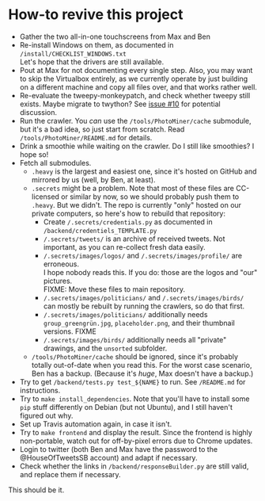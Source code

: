 # How-to revive this project

- Gather the two all-in-one touchscreens from Max and Ben
- Re-install Windows on them, as documented in `/install/CHECKLIST_WINDOWS.txt`  
  Let's hope that the drivers are still available.
- Pout at Max for not documenting every single step.  Also, you may want to
  skip the Virtualbox entirely, as we currently operate by just building on
  a different machine and copy all files over, and that works rather well.
- Re-evaluate the tweepy-monkeypatch, and check whether tweepy still exists.
  Maybe migrate to twython?
  See [issue #10](https://github.com/Schwenger/House-Of-Tweets/issues/10) for potential discussion.
- Run the crawler.  You *can* use the `/tools/PhotoMiner/cache` submodule, but it's a bad idea,
  so just start from scratch.  Read `/tools/PhotoMiner/README.md` for details.
- Drink a smoothie while waiting on the crawler.  Do I still like smoothies?  I hope so!
- Fetch all submodules.
  - `.heavy` is the largest and easiest one, since it's hosted on GitHub
    and mirrored by us (well, by Ben, at least).
  - `.secrets` might be a problem.  Note that most of these files are CC-licensed
    or similar by now, so we should probably push them to `.heavy`.  But we didn't.
    The repo is currently "only" hosted on our
    private computers, so here's how to rebuild that repository:
    - Create `/.secrets/credentials.py` as documented in `/backend/credentiels_TEMPLATE.py`
    - `/.secrets/tweets/` is an archive of received tweets.  Not important,
      as you can re-collect fresh data easily.
    - `/.secrets/images/logos/` and `/.secrets/images/profile/` are erroneous.  
      I hope nobody reads this.  If you do: those are the logos and "our" pictures.  
      FIXME: Move these files to main repository.
    - `/.secrets/images/politicians/` and `/.secrets/images/birds/` can mostly be
      rebuilt by running the crawlers, so do that first.  
    - `/.secrets/images/politicians/` additionally needs `group_greengrün.jpg`, `placeholder.png`,
      and their thumbnail versions.  FIXME
    - `/.secrets/images/birds/` additionally needs all "private" drawings,
      and the `unsorted` subfolder.
  - `/tools/PhotoMiner/cache` should be ignored, since it's probably totally out-of-date
    when you read this.  For the worst case scenario, Ben has a backup.
    (Because it's *huge*, Max doesn't have a backup.)
- Try to get `/backend/tests.py test_${NAME}` to run.  See `/README.md` for instructions.
- Try to `make install_dependencies`.  Note that you'll have to install some `pip`
  stuff differently on Debian (but not Ubuntu), and I still haven't figured out why.
- Set up Travis automation again, in case it isn't.
- Try to `make frontend` and display the result.  Since the frontend is highly non-portable,
  watch out for off-by-pixel errors due to Chrome updates.
- Login to twitter (both Ben and Max have the password to the @HouseOfTweetsSB account)
  and adapt if necessary.
- Check whether the links in `/backend/responseBuilder.py` are still valid,
  and replace them if necessary.

This should be it.
